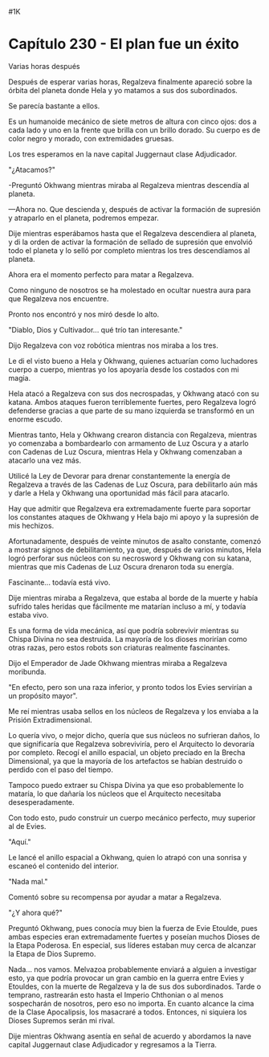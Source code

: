 
#1K 

# Capítulo 230 - El plan fue un éxito


Varias horas después

Después de esperar varias horas, Regalzeva finalmente apareció sobre la órbita del planeta donde Hela y yo matamos a sus dos subordinados.

Se parecía bastante a ellos.

Es un humanoide mecánico de siete metros de altura con cinco ojos: dos a cada lado y uno en la frente que brilla con un brillo dorado. Su cuerpo es de color negro y morado, con extremidades gruesas.

Los tres esperamos en la nave capital Juggernaut clase Adjudicador.

"¿Atacamos?"

-Preguntó Okhwang mientras miraba al Regalzeva mientras descendía al planeta.

—Ahora no. Que descienda y, después de activar la formación de supresión y atraparlo en el planeta, podremos empezar.

Dije mientras esperábamos hasta que el Regalzeva descendiera al planeta, y di la orden de activar la formación de sellado de supresión que envolvió todo el planeta y lo selló por completo mientras los tres descendíamos al planeta.

Ahora era el momento perfecto para matar a Regalzeva.

Como ninguno de nosotros se ha molestado en ocultar nuestra aura para que Regalzeva nos encuentre.

Pronto nos encontró y nos miró desde lo alto.

"Diablo, Dios y Cultivador... qué trío tan interesante."

Dijo Regalzeva con voz robótica mientras nos miraba a los tres.

Le di el visto bueno a Hela y Okhwang, quienes actuarían como luchadores cuerpo a cuerpo, mientras yo los apoyaría desde los costados con mi magia.

Hela atacó a Regalzeva con sus dos necrospadas, y Okhwang atacó con su katana. Ambos ataques fueron terriblemente fuertes, pero Regalzeva logró defenderse gracias a que parte de su mano izquierda se transformó en un enorme escudo.

Mientras tanto, Hela y Okhwang crearon distancia con Regalzeva, mientras yo comenzaba a bombardearlo con armamento de Luz Oscura y a atarlo con Cadenas de Luz Oscura, mientras Hela y Okhwang comenzaban a atacarlo una vez más.

Utilicé la Ley de Devorar para drenar constantemente la energía de Regalzeva a través de las Cadenas de Luz Oscura, para debilitarlo aún más y darle a Hela y Okhwang una oportunidad más fácil para atacarlo.

Hay que admitir que Regalzeva era extremadamente fuerte para soportar los constantes ataques de Okhwang y Hela bajo mi apoyo y la supresión de mis hechizos.

Afortunadamente, después de veinte minutos de asalto constante, comenzó a mostrar signos de debilitamiento, ya que, después de varios minutos, Hela logró perforar sus núcleos con su necrosword y Okhwang con su katana, mientras que mis Cadenas de Luz Oscura drenaron toda su energía.

Fascinante... todavía está vivo.

Dije mientras miraba a Regalzeva, que estaba al borde de la muerte y había sufrido tales heridas que fácilmente me matarían incluso a mí, y todavía estaba vivo.

Es una forma de vida mecánica, así que podría sobrevivir mientras su Chispa Divina no sea destruida. La mayoría de los dioses morirían como otras razas, pero estos robots son criaturas realmente fascinantes.

Dijo el Emperador de Jade Okhwang mientras miraba a Regalzeva moribunda.

"En efecto, pero son una raza inferior, y pronto todos los Evies servirían a un propósito mayor".

Me reí mientras usaba sellos en los núcleos de Regalzeva y los enviaba a la Prisión Extradimensional.

Lo quería vivo, o mejor dicho, quería que sus núcleos no sufrieran daños, lo que significaría que Regalzeva sobreviviría, pero el Arquitecto lo devoraría por completo. Recogí el anillo espacial, un objeto preciado en la Brecha Dimensional, ya que la mayoría de los artefactos se habían destruido o perdido con el paso del tiempo.

Tampoco puedo extraer su Chispa Divina ya que eso probablemente lo mataría, lo que dañaría los núcleos que el Arquitecto necesitaba desesperadamente.

Con todo esto, pudo construir un cuerpo mecánico perfecto, muy superior al de Evies.

"Aquí."

Le lancé el anillo espacial a Okhwang, quien lo atrapó con una sonrisa y escaneó el contenido del interior.

"Nada mal."

Comentó sobre su recompensa por ayudar a matar a Regalzeva.

"¿Y ahora qué?"

Preguntó Okhwang, pues conocía muy bien la fuerza de Evie Etoulde, pues ambas especies eran extremadamente fuertes y poseían muchos Dioses de la Etapa Poderosa. En especial, sus líderes estaban muy cerca de alcanzar la Etapa de Dios Supremo.

Nada... nos vamos. Melvazoa probablemente enviará a alguien a investigar esto, ya que podría provocar un gran cambio en la guerra entre Evies y Etouldes, con la muerte de Regalzeva y la de sus dos subordinados. Tarde o temprano, rastrearán esto hasta el Imperio Chthonian o al menos sospecharán de nosotros, pero eso no importa. En cuanto alcance la cima de la Clase Apocalipsis, los masacraré a todos. Entonces, ni siquiera los Dioses Supremos serán mi rival.

Dije mientras Okhwang asentía en señal de acuerdo y abordamos la nave capital Juggernaut clase Adjudicador y regresamos a la Tierra.